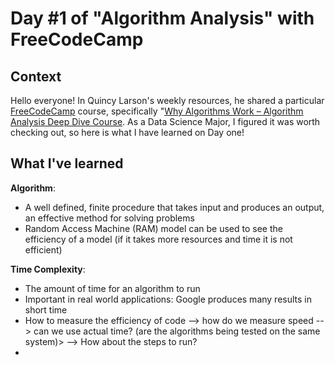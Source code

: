 # Day #1 of "Algorithm Analysis" with FreeCodeCamp

## Context
Hello everyone! In Quincy Larson's weekly resources, he shared a particular [FreeCodeCamp](https://www.freecodecamp.org/) course, specifically "[Why Algorithms Work – Algorithm Analysis Deep Dive Course](https://www.youtube.com/watch?v=ku6HZ_k9qgY). As a Data Science Major, I figured it was worth checking out, so here is what I have learned on Day one! 


## What I've learned
**Algorithm**:
- A well defined, finite procedure that takes input and produces an output, an effective method for solving problems
- Random Access Machine (RAM) model can be used to see the efficiency of a model (if it takes more resources and time it is not efficient)

**Time Complexity**:
- The amount of time for an algorithm to run
- Important in real world applications: Google produces many results in short time
- How to measure the efficiency of code --> how do we measure speed --> can we use actual time? (are the algorithms being tested on the same system)> --> How about the steps to run?
- 
